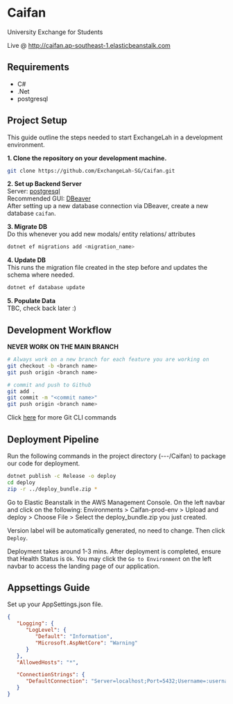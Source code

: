 # Caifan

University Exchange for Students

Live @ http://caifan.ap-southeast-1.elasticbeanstalk.com

Requirements
-----------
- C#
- .Net
- postgresql

## Project Setup
This guide outline the steps needed to start ExchangeLah in a development environment.

**1. Clone the repository on your development machine.**
```sh
git clone https://github.com/ExchangeLah-SG/Caifan.git
```

**2. Set up Backend Server**  
   Server: [postgresql](https://www.sqlshack.com/setting-up-a-postgresql-database-on-mac/)  
   Recommended GUI: [DBeaver](https://dbeaver.io/download/)  
   After setting up a new database connection via DBeaver, create a new database ```caifan```.  
  
**3. Migrate DB**  
Do this whenever you add new modals/ entity relations/ attributes  
```sh
dotnet ef migrations add <migration_name>
```

**4. Update DB**  
This runs the migration file created in the step before and updates the schema where needed.
```sh
dotnet ef database update
```
  
**5. Populate Data**  
TBC, check back later :)

## Development Workflow
**NEVER WORK ON THE MAIN BRANCH**
```sh
# Always work on a new branch for each feature you are working on
git checkout -b <branch name>
git push origin <branch name>

# commit and push to Github
git add .
git commit -m "<commit name>"
git push origin <branch name>
```
Click [here](http://guides.beanstalkapp.com/version-control/common-git-commands.html) for more Git CLI commands

## Deployment Pipeline
Run the following commands in the project directory (---/Caifan) to package our code for deployment.
``` sh
dotnet publish -c Release -o deploy
cd deploy
zip -r ../deploy_bundle.zip *
```
Go to Elastic Beanstalk in the AWS Management Console. On the left navbar and click on the following:
Environments > Caifan-prod-env > Upload and deploy > Choose File > Select the deploy_bundle.zip you just created.  
  
Version label will be automatically generated, no need to change. Then click ```Deploy```.  
  
Deployment takes around 1-3 mins. After deployment is completed, ensure that Health Status is ```Ok```. You may click the ```Go to Environment``` on the left navbar to access the landing page of our application. 

Appsettings Guide
-----------
Set up your AppSettings.json file.
```json
{
   "Logging": {
      "LogLevel": {
         "Default": "Information",
         "Microsoft.AspNetCore": "Warning"
      }
   },
   "AllowedHosts": "*",

   "ConnectionStrings": {
      "DefaultConnection": "Server=localhost;Port=5432;Username=:username;Password=:password;Database=:db"
   }
}

```
